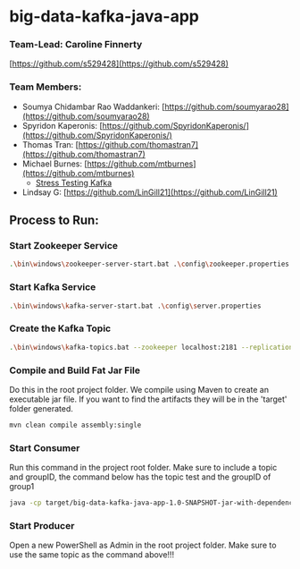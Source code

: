 # big-data-kafka-java-app

### Team-Lead: Caroline Finnerty
[https://github.com/s529428](https://github.com/s529428)
### Team Members:

- Soumya Chidambar Rao Waddankeri: [https://github.com/soumyarao28](https://github.com/soumyarao28)
- Spyridon Kaperonis: [https://github.com/SpyridonKaperonis/](https://github.com/SpyridonKaperonis/)
- Thomas Tran: [https://github.com/thomastran7](https://github.com/thomastran7)
- Michael Burnes: [https://github.com/mtburnes](https://github.com/mtburnes)
  - [Stress Testing Kafka](https://github.com/s529428/big-data-kaftka-java-app/tree/main/mtburnes)
- Lindsay G: [https://github.com/LinGill21](https://github.com/LinGill21)

## Process to Run:

### Start Zookeeper Service
```Bash
.\bin\windows\zookeeper-server-start.bat .\config\zookeeper.properties
```

### Start Kafka Service
```Bash
.\bin\windows\kafka-server-start.bat .\config\server.properties
```

### Create the Kafka Topic
```Bash
.\bin\windows\kafka-topics.bat --zookeeper localhost:2181 --replication-factor 1 --partitions 1 --create --topic TOPIC-NAME-HERE
```

### Compile and Build Fat Jar File

Do this in the root project folder. We compile using Maven to create an executable jar file. If you want to find the artifacts they will be in the 'target' folder generated.
```Bash
mvn clean compile assembly:single
```

### Start Consumer

Run this command in the project root folder. Make sure to include a topic and groupID, the command below has the topic test and the groupID of group1
```Bash
java -cp target/big-data-kafka-java-app-1.0-SNAPSHOT-jar-with-dependencies.jar edu.nwmissouri.bigdatasec2group2.kafka.simpleConsumer test group1
```

### Start Producer

Open a new PowerShell as Admin in the root project folder. Make sure to use the same topic as the command above!!!

```Bash

```


